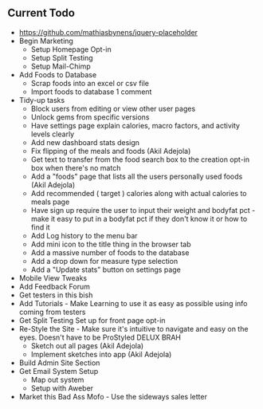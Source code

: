 ## Current Todo

* https://github.com/mathiasbynens/jquery-placeholder
* Begin Marketing
    * Setup Homepage Opt-in
    * Setup Split Testing
    * Setup Mail-Chimp
* Add Foods to Database
    * Scrap foods into an excel or csv file
    * Import foods to database 1 comment
* Tidy-up tasks
    * Block users from editing or view other user pages
    * Unlock gems from specific versions
    * Have settings page explain calories, macro factors, and activity levels clearly
    * Add new dashboard stats design
    * Fix flipping of the meals and foods (Akil Adejola)
    * Get text to transfer from the food search box to the creation opt-in box when there's no match
    * Add a "foods" page that lists all the users personally used foods (Akil Adejola)
    * Add recommended ( target ) calories along with actual calories to meals page
    * Have sign up require the user to input their weight and bodyfat pct - make it easy to put in a bodyfat pct if they don't know it or how to find it
    * Add Log history to the menu bar
    * Add mini icon to the title thing in the browser tab
    * Add a massive number of foods to the database
    * Add a drop down for measure type selection
    * Add a "Update stats" button on settings page
* Mobile View Tweaks
* Add Feedback Forum
* Get testers in this bish
* Add Tutorials - Make Learning to use it as easy as possible using info coming from testers
* Get Split Testing Set up for front page opt-in
* Re-Style the Site - Make sure it's intuitive to navigate and easy on the eyes. Doesn't have to be ProStyled DELUX BRAH
    * Sketch out all pages (Akil Adejola)
    * Implement sketches into app (Akil Adejola)
* Build Admin Site Section
* Get Email System Setup
    * Map out system
    * Setup with Aweber
* Market this Bad Ass Mofo - Use the sideways sales letter
